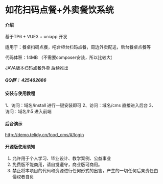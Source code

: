 # 如花扫码点餐+外卖餐饮系统

#### 介绍
基于TP6 + VUE3 + uniapp 开发

适用于：餐桌扫码点餐，吧台柜台扫码点餐，周边外卖配送，后台餐桌点餐等

代码体积：14MB （不需要composer安装，所以比较大）

JAVA版本扫码点餐外卖 后续推出



##### QQ群： 425462686

#### 安装与使用教程
1、访问：域名/install 进行一键安装即可
2、访问：域名/cms 直接进入后台
3、访问：域名/h5 进入前端


#### 后台演示
http://demo.telidy.cn/food_cms/#/login


#### 开源版使用须知
1.  允许用于个人学习、毕业设计、教学案例、公益事业
2.  免费版不能商用，请自觉遵守，商业版可商用。
3.  禁止将本项目的代码和资源进行任何形式的出售，产生的一切任何后果责任由侵权者自负









